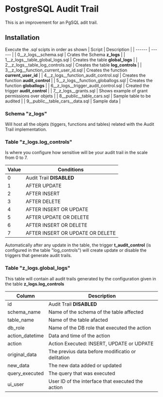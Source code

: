 # PostgreSQL Audit Trail

This is an improvement for an PgSQL adit trail.

## Installation

Execute the *.sql* scipts in order as shown
| Script | Description |
| ------ | ------ |
| 0__z_logs__schema.sql | Crates the Schema **z_logs** |
| 1__z_logs__table_global_logs.sql | Creates the table **global_logs** |
| 2__z_logs__table_log_controls.sql | Creates the table **log_controls** |
| 3__z_log__function_current_user_id.sql | Creates the function **current_user_id** |
| 4__z_logs__function_audit_control.sql | Creates the function **audit_control** |
| 5__z_logs__function_globallogs.sql | Creates the function **globallogs** |
| 6__z_logs__trigger_audit_control.sql | Created the trigger **audit_control** |
| 7__z_logs__grants.sql | Shows example of grant permissions over objets |
| 8__public__table_cars.sql | Sample table to be audited |
| 9__public__table_cars__data.sql | Sample data |

### Schema "z_logs"

Will host all the objets (tiggers, functions and tables) related with the Audit Trail implementation.

### Table "z_logs.log_controls"

Is where you configure how sensitive will be your audit trail in the scale from 0 to 7.

| Value | Conditions |
| ------ | ------ |
| 0 | Audit Trail **DISABLED** |
| 1 | AFTER UPDATE |
| 2 | AFTER INSERT |
| 3 | AFTER DELETE |
| 4 | AFTER INSERT OR UPDATE |
| 5 | AFTER UPDATE OR DELETE |
| 6 | AFTER INSERT OR DELETE |
| 7 | AFTER INSERT OR UPDATE OR DELETE |

Automatically after any update in the table, the trigger **t_audit_control** (is configured in the table "log_controls") will create update or disable the triggers that generate audit trails.

### Table "z_logs.global_logs"

This table will contain all audit trails generated by the configuration given in the table **z_logs.log_controls**

| Column | Description |
| ------ | ------ |
| id | Audit Trail **DISABLED** |
| schema_name | Name of the schema of the table affected |
| table_name | Name of the table afacted |
| db_role | Name of the DB role that executed the action |
| action_datetime | Data and time of the action |
| action | Action Executed: INSERT, UPDATE or UDPATE |
| original_data | The previus data before modificatio or delitation |
| new_data | The new data added or updated |
| query_executed | The query that was executed |
| ui_user | User ID of the interface that executed the action |
